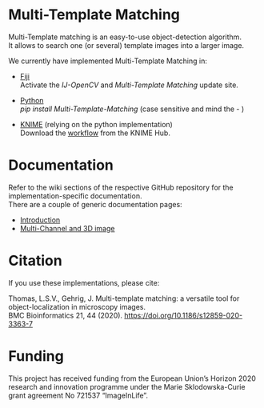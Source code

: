 # Multi-Template Matching
Multi-Template matching is an easy-to-use object-detection algorithm.  
It allows to search one (or several) template images into a larger image.

We currently have implemented Multi-Template Matching in:

- [Fiji](https://github.com/multi-template-matching/MultiTemplateMatching-Fiji)  
Activate the _IJ-OpenCV_ and _Multi-Template Matching_ update site.  

- [Python](https://github.com/multi-template-matching/MultiTemplateMatching-Python)  
_pip install Multi-Template-Matching_ (case sensitive and mind the - )

- [KNIME](https://github.com/multi-template-matching/MultiTemplateMatching-KNIME) (relying on the python implementation)  
Download the [workflow](https://hub.knime.com/l.thomas/spaces/Public/latest/Multi-Template%20Matching) from the KNIME Hub.

# Documentation
Refer to the wiki sections of the respective GitHub repository for the implementation-specific documentation.  
There are a couple of generic documentation pages:
- [Introduction](https://multi-template-matching.github.io/Multi-Template-Matching/doc/explanations)
- [Multi-Channel and 3D image](https://multi-template-matching.github.io/Multi-Template-Matching/doc/multichannel)


# Citation
If you use these implementations, please cite:
  
Thomas, L.S.V., Gehrig, J. Multi-template matching: a versatile tool for object-localization in microscopy images.   
BMC Bioinformatics 21, 44 (2020). https://doi.org/10.1186/s12859-020-3363-7

# Funding
This project has received funding from the European Union’s Horizon 2020 research and innovation programme under the Marie Sklodowska-Curie grant agreement No 721537 “ImageInLife”.

